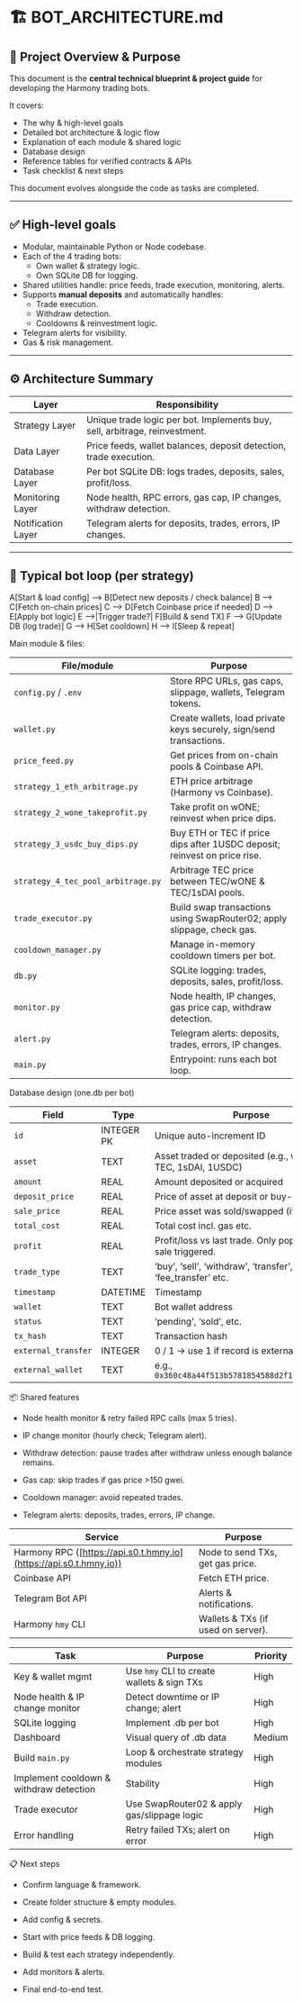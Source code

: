 # 🏗️ BOT_ARCHITECTURE.md

## 📌 Project Overview & Purpose
This document is the **central technical blueprint & project guide** for developing the Harmony trading bots.

It covers:
- The why & high-level goals
- Detailed bot architecture & logic flow
- Explanation of each module & shared logic
- Database design
- Reference tables for verified contracts & APIs
- Task checklist & next steps

This document evolves alongside the code as tasks are completed.

---

## ✅ High-level goals
- Modular, maintainable Python or Node codebase.
- Each of the 4 trading bots:
  - Own wallet & strategy logic.
  - Own SQLite DB for logging.
- Shared utilities handle: price feeds, trade execution, monitoring, alerts.
- Supports **manual deposits** and automatically handles:
  - Trade execution.
  - Withdraw detection.
  - Cooldowns & reinvestment logic.
- Telegram alerts for visibility.
- Gas & risk management.

---

## ⚙️ Architecture Summary

| Layer                 | Responsibility                                                                 |
| -------------------- | ------------------------------------------------------------------------------ |
| Strategy Layer       | Unique trade logic per bot. Implements buy, sell, arbitrage, reinvestment.    |
| Data Layer           | Price feeds, wallet balances, deposit detection, trade execution.              |
| Database Layer       | Per bot SQLite DB: logs trades, deposits, sales, profit/loss.                  |
| Monitoring Layer     | Node health, RPC errors, gas cap, IP changes, withdraw detection.              |
| Notification Layer  | Telegram alerts for deposits, trades, errors, IP changes.                      |

---

## 🔄 Typical bot loop (per strategy)

  A[Start & load config] --> B[Detect new deposits / check balance]
  B --> C[Fetch on-chain prices]
  C --> D[Fetch Coinbase price if needed]
  D --> E[Apply bot logic]
  E -->|Trigger trade?| F[Build & send TX]
  F --> G[Update DB (log trade)]
  G --> H[Set cooldown]
  H --> I[Sleep & repeat]


Main module & files:

| File/module                        | Purpose                                                                   |
| ---------------------------------- | ------------------------------------------------------------------------- |
| `config.py` / `.env`               | Store RPC URLs, gas caps, slippage, wallets, Telegram tokens.             |
| `wallet.py`                        | Create wallets, load private keys securely, sign/send transactions.       |
| `price_feed.py`                    | Get prices from on-chain pools & Coinbase API.                            |
| `strategy_1_eth_arbitrage.py`      | ETH price arbitrage (Harmony vs Coinbase).                                |
| `strategy_2_wone_takeprofit.py`    | Take profit on wONE; reinvest when price dips.                            |
| `strategy_3_usdc_buy_dips.py`      | Buy ETH or TEC if price dips after 1USDC deposit; reinvest on price rise. |
| `strategy_4_tec_pool_arbitrage.py` | Arbitrage TEC price between TEC/wONE & TEC/1sDAI pools.                   |
| `trade_executor.py`                | Build swap transactions using SwapRouter02; apply slippage, check gas.    |
| `cooldown_manager.py`              | Manage in-memory cooldown timers per bot.                                 |
| `db.py`                            | SQLite logging: trades, deposits, sales, profit/loss.                     |
| `monitor.py`                       | Node health, IP changes, gas price cap, withdraw detection.               |
| `alert.py`                         | Telegram alerts: deposits, trades, errors, IP changes.                    |
| `main.py`                          | Entrypoint: runs each bot loop.                                           |




Database design (one.db per bot)

| Field               | Type       | Purpose                                                        |
| ------------------- | ---------- | -------------------------------------------------------------- |
| `id`                | INTEGER PK | Unique auto-increment ID                                       |
| `asset`             | TEXT       | Asset traded or deposited (e.g., wONE, ETH, TEC, 1sDAI, 1USDC) |
| `amount`            | REAL       | Amount deposited or acquired                                   |
| `deposit_price`     | REAL       | Price of asset at deposit or buy-back time                     |
| `sale_price`        | REAL       | Price asset was sold/swapped (if applicable)                   |
| `total_cost`        | REAL       | Total cost incl. gas etc.                                      |
| `profit`            | REAL       | Profit/loss vs last trade. Only populated when sale triggered. |
| `trade_type`        | TEXT       | ‘buy’, ‘sell’, ‘withdraw’, ‘transfer’, ‘fee\_transfer’ etc.    |
| `timestamp`         | DATETIME   | Timestamp                                                      |
| `wallet`            | TEXT       | Bot wallet address                                             |
| `status`            | TEXT       | ‘pending’, ‘sold’, etc.                                        |
| `tx_hash`           | TEXT       | Transaction hash                                               |
| `external_transfer` | INTEGER    | 0 / 1 → use 1 if record is external transfer                   |
| `external_wallet`   | TEXT       | e.g., `0x360c48a44f513b5781854588d2f1A40E90093c60`             |

📦 Shared features
- Node health monitor & retry failed RPC calls (max 5 tries).

- IP change monitor (hourly check; Telegram alert).

- Withdraw detection: pause trades after withdraw unless enough balance remains.

- Gas cap: skip trades if gas price >150 gwei.

- Cooldown manager: avoid repeated trades.

- Telegram alerts: deposits, trades, errors, IP change.

| Service                                                            | Purpose                            |
| ------------------------------------------------------------------ | ---------------------------------- |
| Harmony RPC ([https://api.s0.t.hmny.io](https://api.s0.t.hmny.io)) | Node to send TXs, get gas price.   |
| Coinbase API                                                       | Fetch ETH price.                   |
| Telegram Bot API                                                   | Alerts & notifications.            |
| Harmony `hmy` CLI                                                  | Wallets & TXs (if used on server). |

| Task                                    | Purpose                                     | Priority |
| --------------------------------------- | ------------------------------------------- | -------- |
| Key & wallet mgmt                       | Use `hmy` CLI to create wallets & sign TXs  | High     |
| Node health & IP change monitor         | Detect downtime or IP change; alert         | High     |
| SQLite logging                          | Implement .db per bot                       | High     |
| Dashboard                               | Visual query of .db data                    | Medium   |
| Build `main.py`                         | Loop & orchestrate strategy modules         | High     |
| Implement cooldown & withdraw detection | Stability                                   | High     |
| Trade executor                          | Use SwapRouter02 & apply gas/slippage logic | High     |
| Error handling                          | Retry failed TXs; alert on error            | High     |

📋 Next steps
- Confirm language & framework.

- Create folder structure & empty modules.

- Add config & secrets.

- Start with price feeds & DB logging.

- Build & test each strategy independently.

- Add monitors & alerts.

- Final end-to-end test.




